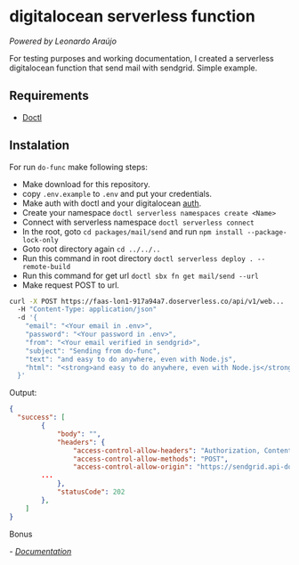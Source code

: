 # digitalocean serverless function

*Powered by Leonardo Araújo*

For testing purposes and working documentation,
I created a serverless digitalocean function that send mail with sendgrid.
Simple example.

## Requirements

- [Doctl](https://docs.digitalocean.com/reference/doctl/how-to/install/)

## Instalation

For run `do-func` make following steps:

- Make download for this repository.
- copy `.env.example` to `.env` and put your credentials.
- Make auth with doctl and your digitalocean [auth](https://docs.digitalocean.com/reference/doctl/reference/auth/).
- Create your namespace `doctl serverless namespaces create <Name>`
- Connect with serverless namespace `doctl serverless connect`
- In the root, goto `cd packages/mail/send` and run `npm install --package-lock-only`
- Goto root directory again `cd ../../..`
- Run this command in root directory `doctl serverless deploy . --remote-build`
- Run this command for get url `doctl sbx fn get mail/send --url`
- Make request POST to url.

```sh
curl -X POST https://faas-lon1-917a94a7.doserverless.co/api/v1/web...
  -H "Content-Type: application/json"
  -d '{
    "email": "<Your email in .env>",
    "password": "<Your password in .env>",
    "from": "<Your email verified in sendgrid>",
    "subject": "Sending from do-func",
    "text": "and easy to do anywhere, even with Node.js",
    "html": "<strong>and easy to do anywhere, even with Node.js</strong>"
  }'
```

Output:

```json
{
  "success": [
		{
			"body": "",
			"headers": {
				"access-control-allow-headers": "Authorization, Content-Type, On-behalf-of, x-sg-elas-acl",
				"access-control-allow-methods": "POST",
				"access-control-allow-origin": "https://sendgrid.api-docs.io",
        ...
			},
			"statusCode": 202
		},
	]
}
```

Bonus

*- [Documentation](https://docs.digitalocean.com/tutorials/jamstack-series-part-2-add-serverless-functions-to-app/)*

